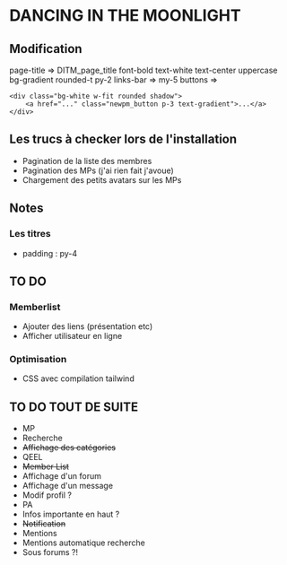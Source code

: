 # DANCING IN THE MOONLIGHT

## Modification
page-title => DITM_page_title font-bold text-white text-center uppercase bg-gradient rounded-t py-2
links-bar => my-5
buttons =>         
```
<div class="bg-white w-fit rounded shadow">
    <a href="..." class="newpm_button p-3 text-gradient">...</a>
</div>
```

## Les trucs à checker lors de l'installation
* Pagination de la liste des membres
* Pagination des MPs (j'ai rien fait j'avoue)
* Chargement des petits avatars sur les MPs

## Notes
### Les titres
* padding : py-4

## TO DO
### Memberlist
* Ajouter des liens (présentation etc)
* Afficher utilisateur en ligne
### Optimisation
* CSS avec compilation tailwind 

## TO DO TOUT DE SUITE
* MP
* Recherche
* ~~Affichage des catégories~~
* QEEL
* ~~Member List~~
* Affichage d'un forum
* Affichage d'un message
* Modif profil ?
* PA
* Infos importante en haut ?
* ~~Notification~~
* Mentions
* Mentions automatique recherche
* Sous forums ?!
